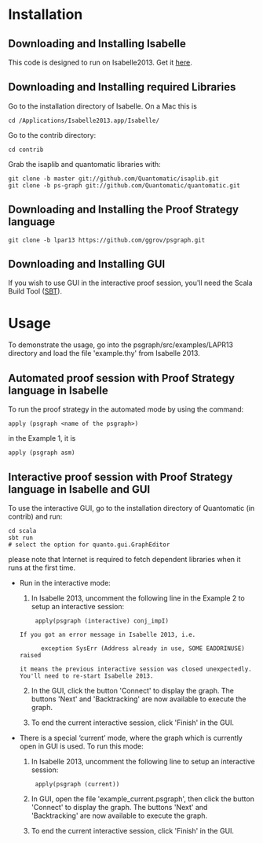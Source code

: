 Installation
============


Downloading and Installing Isabelle
-----------------------------------

This code is designed to run on Isabelle2013. Get it [here](http://www.cl.cam.ac.uk/research/hvg/Isabelle/installation.html).


Downloading and Installing required Libraries 
---------------------------------------------

Go to the installation directory of Isabelle. On a Mac this is

    cd /Applications/Isabelle2013.app/Isabelle/

Go to the contrib directory:

    cd contrib 

Grab the isaplib and quantomatic libraries with:

    git clone -b master git://github.com/Quantomatic/isaplib.git
    git clone -b ps-graph git://github.com/Quantomatic/quantomatic.git


Downloading and Installing the Proof Strategy language
-------------------------------------------------------

    git clone -b lpar13 https://github.com/ggrov/psgraph.git


Downloading and Installing GUI
---------------------------------------------------
If you wish to use GUI in the interactive proof session, you'll need the Scala Build Tool ([SBT](http://www.scala-sbt.org/release/docs/Getting-Started/Setup.html)).


Usage
=====
To demonstrate the usage, go into the psgraph/src/examples/LAPR13 directory and load the file 'example.thy' from Isabelle 2013. 

Automated proof session with Proof Strategy language in Isabelle
----------------------------------------------------------------
To run the proof strategy in the automated mode by using the command: 

	apply (psgraph <name of the psgraph>)
	
in the Example 1, it is
 
	apply (psgraph asm)


Interactive proof session with Proof Strategy language in Isabelle and GUI
---------------------------------------------------------------------------

To use the interactive GUI, go to the installation directory of Quantomatic (in contrib) and run:
    
    cd scala
    sbt run
    # select the option for quanto.gui.GraphEditor
    
please note that Internet is required to fetch dependent libraries when it runs at the first time.
    
    
- Run in the interactive mode:

	1. In Isabelle 2013, uncomment the following line in the Example 2 to setup an interactive session:

			apply(psgraph (interactive) conj_impI)
		
	  If you got an error message in Isabelle 2013, i.e. 
	  		
	  		exception SysErr (Address already in use, SOME EADDRINUSE) raised
	  
	  it means the previous interactive session was closed unexpectedly. You'll need to re-start Isabelle 2013. 
	  
	2. In the GUI, click the button 'Connect' to display the graph. The buttons 'Next' and 'Backtracking' are now available to execute the graph.
	
	3. To end the current interactive session, click 'Finish' in the GUI.



- There is a special ‘current’ mode, where the graph which is currently open in GUI is used. To run this mode:
	
	1. In Isabelle 2013, uncomment the following line to setup an interactive session:

			apply(psgraph (current))
	
	2. In GUI, open the file 'example_current.psgraph', then click the button 'Connect' to display the graph. The buttons 'Next' and 'Backtracking' are now available to execute the graph.
	
	3. To end the current interactive session, click 'Finish' in the GUI.